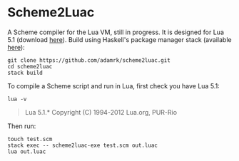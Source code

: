 # Scheme2Luac

A Scheme compiler for the Lua VM, still in progress. It is designed for Lua 5.1 (download [here](https://www.lua.org/download.html)). Build using Haskell's package manager stack (available [here](https://www.haskellstack.org)):
```
git clone https://github.com/adamrk/scheme2luac.git
cd scheme2luac
stack build
```

To compile a Scheme script and run in Lua, first check you have Lua 5.1:
```
lua -v
```
>  Lua 5.1.* Copyright (C) 1994-2012 Lua.org, PUR-Rio

Then run:
```
touch test.scm
stack exec -- scheme2luac-exe test.scm out.luac
lua out.luac
```